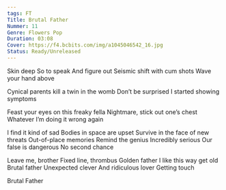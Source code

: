 ```yaml
---
tags: FT
Title: Brutal Father
Nummer: 11
Genre: Flowers Pop
Duration: 03:08
Cover: https://f4.bcbits.com/img/a1045046542_16.jpg
Status: Ready/Unreleased
---
```


Skin deep 
So to speak 
And figure out 
Seismic shift with cum shots 
Wave your hand above 

Cynical parents kill a twin in the womb 
Don’t be surprised I started showing symptoms 

Feast your eyes on this freaky fella Nightmare, stick out one’s chest Whatever
I’m doing it wrong again

I find it kind of sad 
Bodies in space are upset 
Survive in the face of new threats Out-of-place memories 
Remind the genius 
Incredibly serious 
Our false is dangerous 
No second chance 

Leave me, brother 
Fixed line, thrombus 
Golden father I like this way get old Brutal father 
Unexpected clever 
And ridiculous lover 
Getting touch 

Brutal Father

